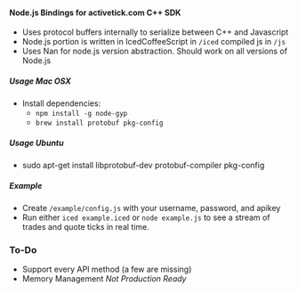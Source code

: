 #### Node.js Bindings for activetick.com C++ SDK
- Uses protocol buffers internally to serialize between C++ and Javascript
- Node.js portion is written in IcedCoffeeScript in `/iced` compiled js in `/js` 
- Uses Nan for node.js version abstraction. Should work on all versions of Node.js

##### Usage Mac OSX
- Install dependencies:
  - `npm install -g node-gyp`
  - `brew install protobuf pkg-config`

##### Usage Ubuntu
- sudo apt-get install libprotobuf-dev protobuf-compiler pkg-config

##### Example
- Create `/example/config.js` with your username, password, and apikey
- Run either `iced example.iced` or `node example.js` to see a stream of trades and quote ticks in real time.

### To-Do
  - Support every API method (a few are missing)
  - Memory Management *Not Production Ready*
